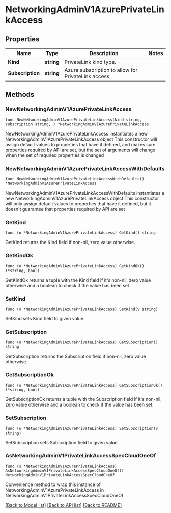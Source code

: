 # NetworkingAdminV1AzurePrivateLinkAccess

## Properties

Name | Type | Description | Notes
------------ | ------------- | ------------- | -------------
**Kind** | **string** | PrivateLink kind type. | 
**Subscription** | **string** | Azure subscription to allow for PrivateLink access. | 

## Methods

### NewNetworkingAdminV1AzurePrivateLinkAccess

`func NewNetworkingAdminV1AzurePrivateLinkAccess(kind string, subscription string, ) *NetworkingAdminV1AzurePrivateLinkAccess`

NewNetworkingAdminV1AzurePrivateLinkAccess instantiates a new NetworkingAdminV1AzurePrivateLinkAccess object
This constructor will assign default values to properties that have it defined,
and makes sure properties required by API are set, but the set of arguments
will change when the set of required properties is changed

### NewNetworkingAdminV1AzurePrivateLinkAccessWithDefaults

`func NewNetworkingAdminV1AzurePrivateLinkAccessWithDefaults() *NetworkingAdminV1AzurePrivateLinkAccess`

NewNetworkingAdminV1AzurePrivateLinkAccessWithDefaults instantiates a new NetworkingAdminV1AzurePrivateLinkAccess object
This constructor will only assign default values to properties that have it defined,
but it doesn't guarantee that properties required by API are set

### GetKind

`func (o *NetworkingAdminV1AzurePrivateLinkAccess) GetKind() string`

GetKind returns the Kind field if non-nil, zero value otherwise.

### GetKindOk

`func (o *NetworkingAdminV1AzurePrivateLinkAccess) GetKindOk() (*string, bool)`

GetKindOk returns a tuple with the Kind field if it's non-nil, zero value otherwise
and a boolean to check if the value has been set.

### SetKind

`func (o *NetworkingAdminV1AzurePrivateLinkAccess) SetKind(v string)`

SetKind sets Kind field to given value.


### GetSubscription

`func (o *NetworkingAdminV1AzurePrivateLinkAccess) GetSubscription() string`

GetSubscription returns the Subscription field if non-nil, zero value otherwise.

### GetSubscriptionOk

`func (o *NetworkingAdminV1AzurePrivateLinkAccess) GetSubscriptionOk() (*string, bool)`

GetSubscriptionOk returns a tuple with the Subscription field if it's non-nil, zero value otherwise
and a boolean to check if the value has been set.

### SetSubscription

`func (o *NetworkingAdminV1AzurePrivateLinkAccess) SetSubscription(v string)`

SetSubscription sets Subscription field to given value.



### AsNetworkingAdminV1PrivateLinkAccessSpecCloudOneOf

`func (s *NetworkingAdminV1AzurePrivateLinkAccess) AsNetworkingAdminV1PrivateLinkAccessSpecCloudOneOf() NetworkingAdminV1PrivateLinkAccessSpecCloudOneOf`

Convenience method to wrap this instance of NetworkingAdminV1AzurePrivateLinkAccess in NetworkingAdminV1PrivateLinkAccessSpecCloudOneOf

[[Back to Model list]](../README.md#documentation-for-models) [[Back to API list]](../README.md#documentation-for-api-endpoints) [[Back to README]](../README.md)


